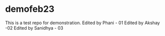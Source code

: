# demofeb23
This is a test repo for demonstration.
Edited by Phani - 01
Edited by Akshay -02
Edited by Sanidhya - 03
